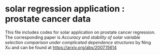 # solar regression application : prostate cancer data

This file includes codes for solar application on prostate cancer regression. The corresponding paper is *Accuracy and stability of solar variable selection comparison under complicated dependence structures* by Ning Xu and  can be found at https://arxiv.org/abs/2007.15614

